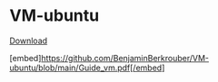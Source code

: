 # VM-ubuntu

<a href="https://cloud.unurled.me/s/ryMZzKDnQM3XCQC">Download</a>

[embed]https://github.com/BenjaminBerkrouber/VM-ubuntu/blob/main/Guide_vm.pdf[/embed]
<iframe src="https://github.com/BenjaminBerkrouber/VM-ubuntu/blob/main/Guide_vm.pdf></iframe>
